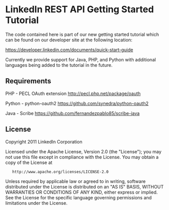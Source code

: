 LinkedIn REST API Getting Started Tutorial
==========================================

The code contained here is part of our new getting started tutorial which can be found on our developer site at the following location:

https://developer.linkedin.com/documents/quick-start-guide

Currently we provide support for Java, PHP, and Python with additional languages being added to the tutorial in the future.

Requirements
------------

PHP - PECL OAuth extension http://pecl.php.net/package/oauth

Python - python-oauth2 https://github.com/synedra/python-oauth2

Java - Scribe https://github.com/fernandezpablo85/scribe-java

License
-------

Copyright 2011 LinkedIn Corporation

   Licensed under the Apache License, Version 2.0 (the "License");
   you may not use this file except in compliance with the License.
   You may obtain a copy of the License at

       http://www.apache.org/licenses/LICENSE-2.0

   Unless required by applicable law or agreed to in writing, software
   distributed under the License is distributed on an "AS IS" BASIS,
   WITHOUT WARRANTIES OR CONDITIONS OF ANY KIND, either express or implied.
   See the License for the specific language governing permissions and
   limitations under the License.
